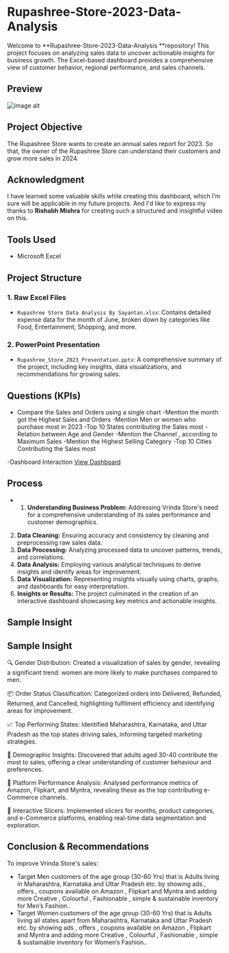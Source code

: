  # Rupashree-Store-2023-Data-Analysis 


Welcome to **Rupashree-Store-2023-Data-Analysis **repository! This project focuses on analyzing sales data to uncover actionable insights for business growth. The Excel-based dashboard provides a comprehensive view of customer behavior, regional performance, and sales channels.

## **Preview**
![image alt]("https://github.com/Akaash0107/Rupashree-Store-Data-Analysis/blob/main/Rupashree%20_Store_Data_Analysis_Dashboard.png")

## Project Objective
The Rupashree Store wants to create an annual sales report for 2023. So that, the owner of the Rupashree Store can understand their customers and grow more sales in 2024.

## Acknowledgment

I have learned some valuable skills while creating this dashboard, which I’m sure will be applicable in my future projects. And I'd like to express my thanks to **Rishabh Mishra** for creating such a structured and insightful video on this.


## Tools Used
- Microsoft Excel 

## Project Structure

### 1. Raw Excel Files
- `Rupashree Store Data Analysis By Sayantan.xlsx`: Contains detailed expense data for the month of June, broken down by categories like Food, Entertainment, Shopping, and more.

### 2. PowerPoint Presentation
- `Rupashree_Store_2023_Presentation.pptx`: A comprehensive summary of the project, including key insights, data visualizations, and recommendations for growing sales.

## **Questions (KPIs)**
- Compare the Sales and Orders using a single chart
-Mention the  month got the Highest Sales and Orders
-Mention Men or women who purchase most in 2023
-Top 10 States contributing  the Sales most
-Relation between Age and Gender
-Mention the Channel , according to Maximum Sales
-Mention the Highest Selling Category
-Top 10 Cities Contributing  the Sales most

-Dashboard Interaction <a href="[https://github.com/naheeda78/Excel-Data-Analysis/blob/main/Dashboard_image.png](https://github.com/Akaash0107/Rupashree-Store-Data-Analysis/blob/main/Rupashree%20_Store_Data_Analysis_Dashboard.png)">View Dashboard<a/>

## **Process**

- 1. **Understanding Business Problem:** Addressing Vrinda Store's need for a comprehensive understanding of its sales performance and customer demographics.
2. **Data Cleaning:** Ensuring accuracy and consistency by cleaning and preprocessing raw sales data.
3. **Data Processing:** Analyzing processed data to uncover patterns, trends, and correlations.
4. **Data Analysis:** Employing various analytical techniques to derive insights and identify areas for improvement.
5. **Data Visualization:** Representing insights visually using charts, graphs, and dashboards for easy interpretation.
6. **Insights or Results:** The project culminated in the creation of an interactive dashboard showcasing key metrics and actionable insights.
## **Sample Insight**
## **Sample Insight**

🔍 Gender Distribution: Created a visualization of sales by gender, revealing a significant trend: women are more likely to make purchases compared to men.

📦 Order Status Classification: Categorized orders into Delivered, Refunded, Returned, and Cancelled, highlighting fulfilment efficiency and identifying areas for improvement.

📈 Top Performing States: Identified Maharashtra, Karnataka, and Uttar Pradesh as the top states driving sales, informing targeted marketing strategies.

👥 Demographic Insights: Discovered that adults aged 30-40 contribute the most to sales, offering a clear understanding of customer behaviour and preferences.

🛒 Platform Performance Analysis: Analysed performance metrics of Amazon, Flipkart, and Myntra, revealing these as the top contributing e-Commerce channels.

🔄 Interactive Slicers: Implemented slicers for months, product categories, and e-Commerce platforms, enabling real-time data segmentation and exploration.


## Conclusion & Recommendations

To improve Vrinda Store's sales:

- Target Men customers of the age group (30-60 Yrs) that is Adults living in Maharashtra, Karnataka and Uttar Pradesh etc. by showing ads , offers , coupons available on Amazon , Flipkart and Myntra and adding more Creative , Colourful , Fashionable , simple & sustainable inventory for Men’s Fashion..
-  Target Women customers of the age group (30-60 Yrs) that is Adults living all states apart from Maharashtra, Karnataka and Uttar Pradesh etc. by showing ads , offers , coupons available on Amazon , Flipkart and Myntra and adding more Creative , Colourful , Fashionable , simple & sustainable inventory for Women’s Fashion..

